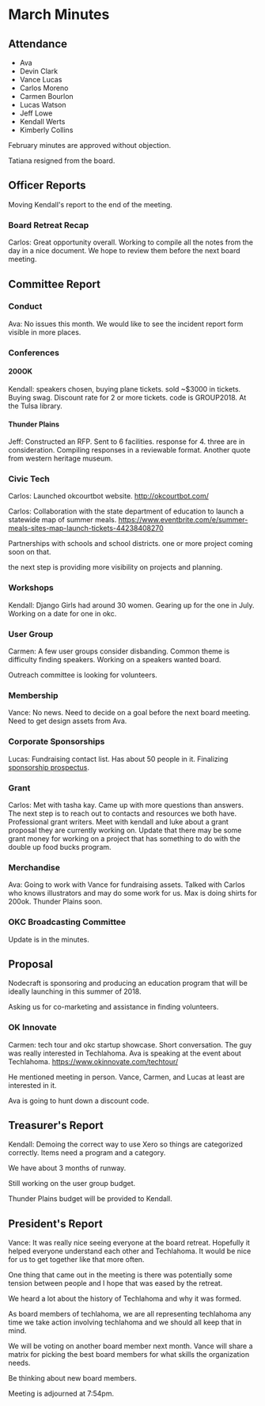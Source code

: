 # March Minutes

## Attendance
* Ava
* Devin Clark
* Vance Lucas
* Carlos Moreno
* Carmen Bourlon
* Lucas Watson
* Jeff Lowe
* Kendall Werts
* Kimberly Collins


February minutes are approved without objection.

Tatiana resigned from the board.

## Officer Reports

Moving Kendall's report to the end of the meeting.

### Board Retreat Recap

Carlos: Great opportunity overall. Working to compile all the notes from the day in a nice document. We hope to review them before the next board meeting.

## Committee Report

### Conduct

Ava: No issues this month. We would like to see the incident report form visible in more places.

### Conferences

#### 200OK

Kendall: speakers chosen, buying plane tickets. sold ~$3000 in tickets. Buying swag. Discount rate for 2 or more tickets. code is GROUP2018. At the Tulsa library.

#### Thunder Plains

Jeff: Constructed an RFP. Sent to 6 facilities. response for 4. three are in consideration. Compiling responses in a reviewable format. Another quote from western heritage museum.

### Civic Tech

Carlos: Launched okcourtbot website. http://okcourtbot.com/

Carlos: Collaboration with the state department of education to launch a statewide map of summer meals. https://www.eventbrite.com/e/summer-meals-sites-map-launch-tickets-44238408270

Partnerships with schools and school districts. one or more project coming soon on that.

the next step is providing more visibility on projects and planning.

### Workshops

Kendall: Django Girls had around 30 women. Gearing up for the one in July. Working on a date for one in okc.

### User Group

Carmen: A few user groups consider disbanding. Common theme is difficulty finding speakers. Working on a speakers wanted board.

Outreach committee is looking for volunteers.

### Membership

Vance: No news. Need to decide on a goal before the next board meeting. Need to get design assets from Ava.


### Corporate Sponsorships

Lucas: Fundraising contact list. Has about 50 people in it. Finalizing [sponsorship prospectus](https://docs.google.com/presentation/d/1k5TQq4aX9QzOuyWXdcKPr1ZT_53Pr-uakyxW_kMGBl0/edit#slide=id.g30afe06c23_2_0). 


### Grant

Carlos: Met with tasha kay. Came up with more questions than answers. The next step is to reach out to contacts and resources we both have. Professional grant writers. Meet with kendall and luke about a grant proposal they are currently working on. Update that there may be some grant money for working on a project that has something to do with the double up food bucks program.

### Merchandise

Ava: Going to work with Vance for fundraising assets. Talked with Carlos who knows illustrators and may do some work for us. Max is doing shirts for 200ok. Thunder Plains soon.


### OKC Broadcasting Committee

Update is in the minutes.


## Proposal

Nodecraft is sponsoring and producing an education program that will be ideally launching in this summer of 2018.

Asking us for co-marketing and assistance in finding volunteers.

### OK Innovate

Carmen: tech tour and okc startup showcase. Short conversation. The guy was really interested in Techlahoma. Ava is speaking at the event about Techlahoma. https://www.okinnovate.com/techtour/

He mentioned meeting in person. Vance, Carmen, and Lucas at least are interested in it.

Ava is going to hunt down a discount code.

## Treasurer's Report

Kendall: Demoing the correct way to use Xero so things are categorized correctly. Items need a program and a category.

We have about 3 months of runway.

Still working on the user group budget. 

Thunder Plains budget will be provided to Kendall.

## President's Report

Vance: It was really nice seeing everyone at the board retreat. Hopefully it helped everyone understand each other and Techlahoma. It would be nice for us to get together like that more often. 

One thing that came out in the meeting is there was potentially some tension between people and I hope that was eased by the retreat.

We heard a lot about the history of Techlahoma and why it was formed.

As board members of techlahoma, we are all representing techlahoma any time we take action involving techlahoma and we should all keep that in mind. 

We will be voting on another board member next month. Vance will share a matrix for picking the best board members for what skills the organization needs.

Be thinking about new board members.

Meeting is adjourned at 7:54pm.

